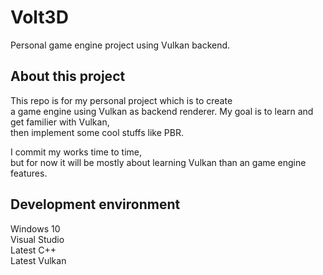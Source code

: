 # Volt3D
Personal game engine project using Vulkan backend.

## About this project
This repo is for my personal project which is to create  
a game engine using Vulkan as backend renderer.
My goal is to learn and get familier with Vulkan,  
then implement some cool stuffs like PBR.
  
I commit my works time to time,  
but for now it will be mostly about learning Vulkan than an game engine features.  

## Development environment
Windows 10  
Visual Studio  
Latest C++  
Latest Vulkan  
